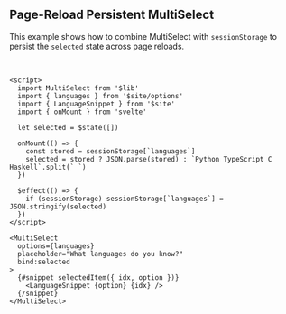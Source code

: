 ## Page-Reload Persistent MultiSelect

This example shows how to combine MultiSelect with `sessionStorage` to persist the `selected` state across page reloads.

<br />

```svelte example stackblitz id="languages"
<script>
  import MultiSelect from '$lib'
  import { languages } from '$site/options'
  import { LanguageSnippet } from '$site'
  import { onMount } from 'svelte'

  let selected = $state([])

  onMount(() => {
    const stored = sessionStorage[`languages`]
    selected = stored ? JSON.parse(stored) : `Python TypeScript C Haskell`.split(` `)
  })

  $effect(() => {
    if (sessionStorage) sessionStorage[`languages`] = JSON.stringify(selected)
  })
</script>

<MultiSelect
  options={languages}
  placeholder="What languages do you know?"
  bind:selected
>
  {#snippet selectedItem({ idx, option })}
    <LanguageSnippet {option} {idx} />
  {/snippet}
</MultiSelect>
```
